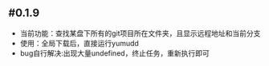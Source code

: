 ## #0.1.9

- 当前功能：查找某盘下所有的git项目所在文件夹，且显示远程地址和当前分支
- 使用：全局下载后，直接运行yumudd
- bug自行解决:出现大量undefined，终止任务，重新执行即可